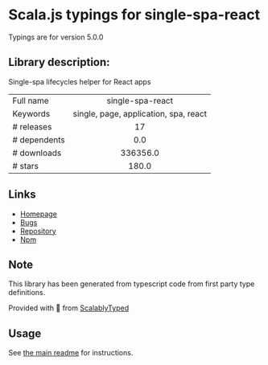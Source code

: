 
# Scala.js typings for single-spa-react

Typings are for version 5.0.0

## Library description:
Single-spa lifecycles helper for React apps

|                    |                 |
| ------------------ | :-------------: |
| Full name          | single-spa-react |
| Keywords           | single, page, application, spa, react |
| # releases         | 17 |
| # dependents       | 0.0 |
| # downloads        | 336356.0 |
| # stars            | 180.0 |

## Links
- [Homepage](https://github.com/single-spa/single-spa-react#readme)
- [Bugs](https://github.com/single-spa/single-spa-react/issues)
- [Repository](https://github.com/joeldenning/single-spa-react)
- [Npm](https://www.npmjs.com/package/single-spa-react)
    


## Note
This library has been generated from typescript code from first party type definitions.

Provided with :purple_heart: from [ScalablyTyped](https://github.com/oyvindberg/ScalablyTyped)

## Usage
See [the main readme](../../readme.md) for instructions.


